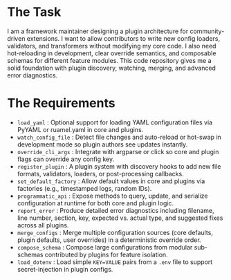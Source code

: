 # The Task

I am a framework maintainer designing a plugin architecture for community-driven extensions. I want to allow contributors to write new config loaders, validators, and transformers without modifying my core code. I also need hot-reloading in development, clear override semantics, and composable schemas for different feature modules. This code repository gives me a solid foundation with plugin discovery, watching, merging, and advanced error diagnostics.

# The Requirements

* `load_yaml` : Optional support for loading YAML configuration files via PyYAML or ruamel.yaml in core and plugins.  
* `watch_config_file` : Detect file changes and auto-reload or hot-swap in development mode so plugin authors see updates instantly.  
* `override_cli_args` : Integrate with argparse or click so core and plugin flags can override any config key.  
* `register_plugin` : A plugin system with discovery hooks to add new file formats, validators, loaders, or post-processing callbacks.  
* `set_default_factory` : Allow default values in core and plugins via factories (e.g., timestamped logs, random IDs).  
* `programmatic_api` : Expose methods to query, update, and serialize configuration at runtime for both core and plugin logic.  
* `report_error` : Produce detailed error diagnostics including filename, line number, section, key, expected vs. actual type, and suggested fixes across all plugins.  
* `merge_configs` : Merge multiple configuration sources (core defaults, plugin defaults, user overrides) in a deterministic override order.  
* `compose_schema` : Compose large configurations from modular sub-schemas contributed by plugins for feature isolation.  
* `load_dotenv` : Load simple `KEY=VALUE` pairs from a `.env` file to support secret-injection in plugin configs.  
